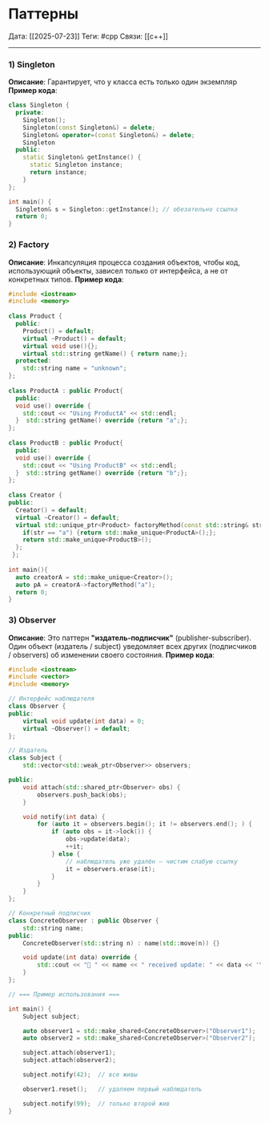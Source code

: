 
# Паттерны

Дата: [[2025-07-23]]
Теги: #cpp
Связи: [[c++]] 

---
### 1) Singleton

**Описание**:
Гарантирует, что у класса есть только один экземпляр
**Пример кода**:
```cpp
class Singleton {
  private:
    Singleton();
    Singleton(const Singleton&) = delete;
    Singleton& operator=(const Singleton&) = delete;
    Singleton
  public:
    static Singleton& getInstance() {
      static Singleton instance;
      return instance;
    }
};

int main() {
  Singleton& s = Singleton::getInstance(); // обезательно ссылка
  return 0;
}
```

### 2) Factory

**Описание**:
Инкапсуляция процесса создания объектов, чтобы код, использующий объекты, зависел только от интерфейса, а не от конкретных типов.
**Пример кода**:
```cpp
#include <iostream>  
#include <memory>  
  
class Product {  
  public:  
    Product() = default;  
    virtual ~Product() = default;  
    virtual void use(){};  
    virtual std::string getName() { return name;};  
  protected:  
    std::string name = "unknown";  
};  
  
class ProductA : public Product{  
  public:  
  void use() override {  
    std::cout << "Using ProductA" << std::endl;  
  }  std::string getName() override {return "a";};  
};  
  
class ProductB : public Product{  
  public:  
  void use() override {  
    std::cout << "Using ProductB" << std::endl;  
  }  std::string getName() override {return "b";};  
};  
  
class Creator {  
public:  
  Creator() = default;  
  virtual ~Creator() = default;  
  virtual std::unique_ptr<Product> factoryMethod(const std::string& str) {  
    if(str == "a") {return std::make_unique<ProductA>();};  
    return std::make_unique<ProductB>();  
  };  
 };  
  
int main(){  
  auto creatorA = std::make_unique<Creator>();  
  auto pA = creatorA->factoryMethod("a");  
  return 0;  
}
```

### 3) Observer

**Описание**:
Это паттерн **"издатель-подписчик"** (publisher-subscriber). Один объект (издатель / subject) уведомляет всех других (подписчиков / observers) об изменении своего состояния.
**Пример кода**:
```cpp
#include <iostream>
#include <vector>
#include <memory>

// Интерфейс наблюдателя
class Observer {
public:
    virtual void update(int data) = 0;
    virtual ~Observer() = default;
};

// Издатель
class Subject {
    std::vector<std::weak_ptr<Observer>> observers;

public:
    void attach(std::shared_ptr<Observer> obs) {
        observers.push_back(obs);
    }

    void notify(int data) {
        for (auto it = observers.begin(); it != observers.end(); ) {
            if (auto obs = it->lock()) {
                obs->update(data);
                ++it;
            } else {
                // наблюдатель уже удалён — чистим слабую ссылку
                it = observers.erase(it);
            }
        }
    }
};

// Конкретный подписчик
class ConcreteObserver : public Observer {
    std::string name;
public:
    ConcreteObserver(std::string n) : name(std::move(n)) {}

    void update(int data) override {
        std::cout << "👀 " << name << " received update: " << data << '\n';
    }
};

// === Пример использования ===

int main() {
    Subject subject;

    auto observer1 = std::make_shared<ConcreteObserver>("Observer1");
    auto observer2 = std::make_shared<ConcreteObserver>("Observer2");

    subject.attach(observer1);
    subject.attach(observer2);

    subject.notify(42);  // все живы

    observer1.reset();   // удаляем первый наблюдатель

    subject.notify(99);  // только второй жив
}
```
